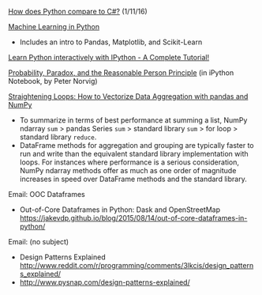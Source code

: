 [How does Python compare to C#?](https://www.quora.com/How-does-Python-compare-to-C) (1/11/16)

[Machine Learning in Python](https://www.dataquest.io/blog/getting-started-with-machine-learning-python/)
* Includes an intro to Pandas, Matplotlib, and Scikit-Learn

[Learn Python interactively with IPython - A Complete Tutorial!](https://github.com/rajathkumarmp/Python-Lectures)

[Probability, Paradox, and the Reasonable Person Principle](http://nbviewer.ipython.org/url/norvig.com/ipython/Probability.ipynb) (in iPython Notebook, by Peter Norvig)

[Straightening Loops: How to Vectorize Data Aggregation with pandas and NumPy](http://blog.datascience.com/straightening-loops-how-to-vectorize-data-aggregation-with-pandas-and-numpy/)
* To summarize in terms of best performance at summing a list, NumPy ndarray `sum` > pandas Series `sum` > standard library `sum` > for loop > standard library `reduce`.
* DataFrame methods for aggregation and grouping are typically faster to run and write than the equivalent standard library implementation with loops. For instances where performance is a serious consideration, NumPy ndarray methods offer as much as one order of magnitude increases in speed over DataFrame methods and the standard library.

Email: OOC Dataframes
* Out-of-Core Dataframes in Python: Dask and OpenStreetMap https://jakevdp.github.io/blog/2015/08/14/out-of-core-dataframes-in-python/

Email: (no subject)
* Design Patterns Explained http://www.reddit.com/r/programming/comments/3lkcis/design_patterns_explained/
* http://www.pysnap.com/design-patterns-explained/